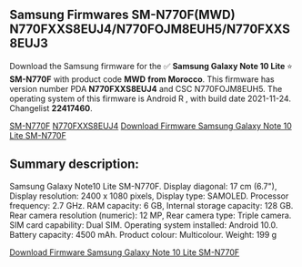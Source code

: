 <h2>Samsung Firmwares SM-N770F(MWD) N770FXXS8EUJ4/N770FOJM8EUH5/N770FXXS8EUJ3</h2>
Download the Samsung firmware for the ✅ <strong>Samsung Galaxy Note 10 Lite </strong> ⭐ <strong>SM-N770F</strong> with product code <strong>MWD</strong> <strong> from Morocco</strong>. This firmware has version number PDA <strong>N770FXXS8EUJ4</strong> and CSC N770FOJM8EUH5. The operating system of this firmware is Android R , with build date 2021-11-24. Changelist <strong>22417460</strong>.


[SM-N770F](https://samfirm.shop/samsung/model/SM-N770F)
[N770FXXS8EUJ4](https://samfirm.shop/samsung/pda/N770FXXS8EUJ4)
[Download Firmware Samsung Galaxy Note 10 Lite SM-N770F](https://samfirm.shop/samsung/firmware/476890)
<h2>Summary description:</h2>
<p>Samsung Galaxy Note10 Lite SM-N770F. Display diagonal: 17 cm (6.7"), Display resolution: 2400 x 1080 pixels, Display type: SAMOLED. Processor frequency: 2.7 GHz. RAM capacity: 6 GB, Internal storage capacity: 128 GB. Rear camera resolution (numeric): 12 MP, Rear camera type: Triple camera. SIM card capability: Dual SIM. Operating system installed: Android 10.0. Battery capacity: 4500 mAh. Product colour: Multicolour. Weight: 199 g</p>


[Download Firmware Samsung Galaxy Note 10 Lite SM-N770F](https://samfirm.shop/samsung/firmware/476890)
